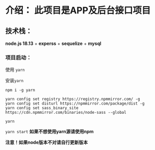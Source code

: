 # 介绍： 此项目是APP及后台接口项目

## 技术栈：
**node.js 18.13** + **experss** + **sequelize** + **mysql**

### 项目启动：
使用 ``yarn``  

安装``yarn``  

``npm i -g yarn``

``yarn config set registry https://registry.npmmirror.com/ -g``  
``yarn config set disturl https://npmmirror.com/package/dist -g``  
``yarn config set sass_binary_site https://cdn.npmmirror.com/binaries/node-sass --global``

``yarn ``

``yarn start``  **如果不想使用yarn源请使用npm**



**注意！如果node版本不对请自行更新版本**
